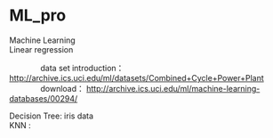 # ML_pro
Machine Learning  
Linear  regression

　　　　data set introduction： http://archive.ics.uci.edu/ml/datasets/Combined+Cycle+Power+Plant  
　　　　download： http://archive.ics.uci.edu/ml/machine-learning-databases/00294/
   
Decision Tree:   iris data    
KNN :   

